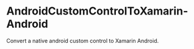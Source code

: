 # AndroidCustomControlToXamarin-Android
Convert a native android custom control to Xamarin Android.
